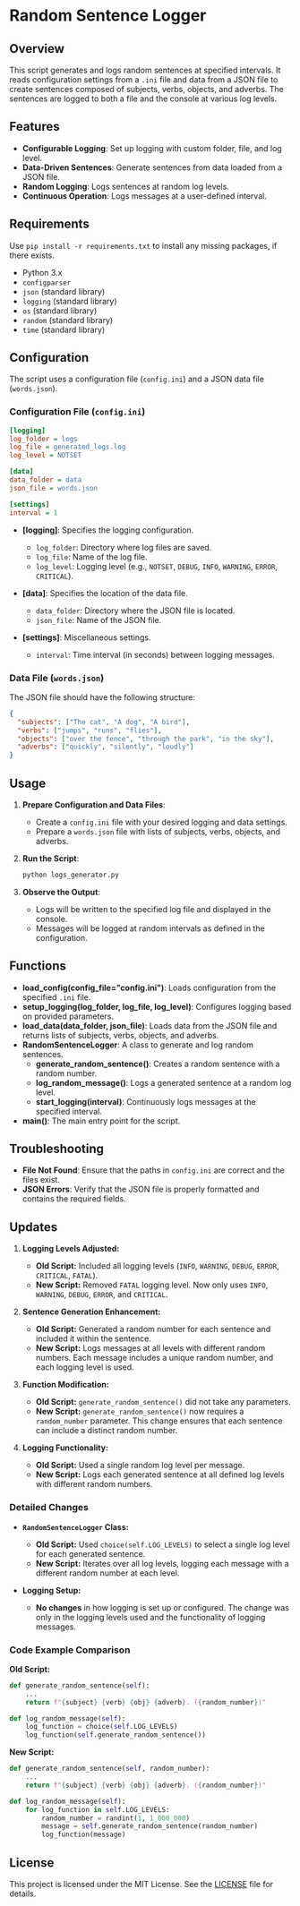 # Random Sentence Logger

## Overview

This script generates and logs random sentences at specified intervals. It reads configuration settings from a `.ini` file and data from a JSON file to create sentences composed of subjects, verbs, objects, and adverbs. The sentences are logged to both a file and the console at various log levels.

## Features

- **Configurable Logging**: Set up logging with custom folder, file, and log level.
- **Data-Driven Sentences**: Generate sentences from data loaded from a JSON file.
- **Random Logging**: Logs sentences at random log levels.
- **Continuous Operation**: Logs messages at a user-defined interval.

## Requirements
Use `pip install -r requirements.txt` to install any missing packages, if there exists.
- Python 3.x
- `configparser`
- `json` (standard library)
- `logging` (standard library)
- `os` (standard library)
- `random` (standard library)
- `time` (standard library)


## Configuration

The script uses a configuration file (`config.ini`) and a JSON data file (`words.json`).

### Configuration File (`config.ini`)

```ini
[logging]
log_folder = logs
log_file = generated_logs.log
log_level = NOTSET

[data]
data_folder = data
json_file = words.json

[settings]
interval = 1
```

- **[logging]**: Specifies the logging configuration.
  - `log_folder`: Directory where log files are saved.
  - `log_file`: Name of the log file.
  - `log_level`: Logging level (e.g., `NOTSET`, `DEBUG`, `INFO`, `WARNING`, `ERROR`, `CRITICAL`).

- **[data]**: Specifies the location of the data file.
  - `data_folder`: Directory where the JSON file is located.
  - `json_file`: Name of the JSON file.

- **[settings]**: Miscellaneous settings.
  - `interval`: Time interval (in seconds) between logging messages.

### Data File (`words.json`)

The JSON file should have the following structure:

```json
{
  "subjects": ["The cat", "A dog", "A bird"],
  "verbs": ["jumps", "runs", "flies"],
  "objects": ["over the fence", "through the park", "in the sky"],
  "adverbs": ["quickly", "silently", "loudly"]
}
```

## Usage

1. **Prepare Configuration and Data Files**:
   - Create a `config.ini` file with your desired logging and data settings.
   - Prepare a `words.json` file with lists of subjects, verbs, objects, and adverbs.

2. **Run the Script**:
   ```bash
   python logs_generator.py
   ```

3. **Observe the Output**:
   - Logs will be written to the specified log file and displayed in the console.
   - Messages will be logged at random intervals as defined in the configuration.

## Functions

- **load_config(config_file="config.ini")**: Loads configuration from the specified `.ini` file.
- **setup_logging(log_folder, log_file, log_level)**: Configures logging based on provided parameters.
- **load_data(data_folder, json_file)**: Loads data from the JSON file and returns lists of subjects, verbs, objects, and adverbs.
- **RandomSentenceLogger**: A class to generate and log random sentences.
  - **generate_random_sentence()**: Creates a random sentence with a random number.
  - **log_random_message()**: Logs a generated sentence at a random log level.
  - **start_logging(interval)**: Continuously logs messages at the specified interval.
- **main()**: The main entry point for the script.

## Troubleshooting

- **File Not Found**: Ensure that the paths in `config.ini` are correct and the files exist.
- **JSON Errors**: Verify that the JSON file is properly formatted and contains the required fields.


## Updates

1. **Logging Levels Adjusted:**
   - **Old Script:** Included all logging levels (`INFO`, `WARNING`, `DEBUG`, `ERROR`, `CRITICAL`, `FATAL`).
   - **New Script:** Removed `FATAL` logging level. Now only uses `INFO`, `WARNING`, `DEBUG`, `ERROR`, and `CRITICAL`.

2. **Sentence Generation Enhancement:**
   - **Old Script:** Generated a random number for each sentence and included it within the sentence.
   - **New Script:** Logs messages at all levels with different random numbers. Each message includes a unique random number, and each logging level is used.

3. **Function Modification:**
   - **Old Script:** `generate_random_sentence()` did not take any parameters.
   - **New Script:** `generate_random_sentence()` now requires a `random_number` parameter. This change ensures that each sentence can include a distinct random number.

4. **Logging Functionality:**
   - **Old Script:** Used a single random log level per message.
   - **New Script:** Logs each generated sentence at all defined log levels with different random numbers.

### Detailed Changes

- **`RandomSentenceLogger` Class:**
  - **Old Script:** Used `choice(self.LOG_LEVELS)` to select a single log level for each generated sentence.
  - **New Script:** Iterates over all log levels, logging each message with a different random number at each level.

- **Logging Setup:**
  - **No changes** in how logging is set up or configured. The change was only in the logging levels used and the functionality of logging messages.

### Code Example Comparison

**Old Script:**
```python
def generate_random_sentence(self):
    ...
    return f"{subject} {verb} {obj} {adverb}. ({random_number})"

def log_random_message(self):
    log_function = choice(self.LOG_LEVELS)
    log_function(self.generate_random_sentence())
```

**New Script:**
```python
def generate_random_sentence(self, random_number):
    ...
    return f"{subject} {verb} {obj} {adverb}. ({random_number})"

def log_random_message(self):
    for log_function in self.LOG_LEVELS:
        random_number = randint(1, 1_000_000)
        message = self.generate_random_sentence(random_number)
        log_function(message)
```

## License

This project is licensed under the MIT License. See the [LICENSE](LICENSE) file for details.
